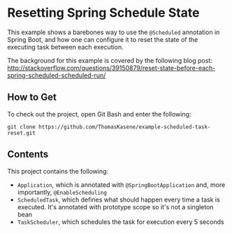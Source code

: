 # Resetting Spring Schedule State
This example shows a barebones way to use the `@Scheduled` annotation in Spring Boot, and how one can configure it to reset the state of the executing task between each execution.

The background for this example is covered by the following blog post: http://stackoverflow.com/questions/39150879/reset-state-before-each-spring-scheduled-scheduled-run/

## How to Get

To check out the project, open Git Bash and enter the following:
```
git clone https://github.com/ThomasKasene/example-scheduled-task-reset.git
```

## Contents

This project contains the following:

* `Application`, which is annotated with `@SpringBootApplication` and, more importantly, `@EnableScheduling`
* `ScheduledTask`, which defines what should happen every time a task is executed. It's annotated with prototype scope so it's not a singleton bean
* `TaskScheduler`, which schedules the task for execution every 5 seconds